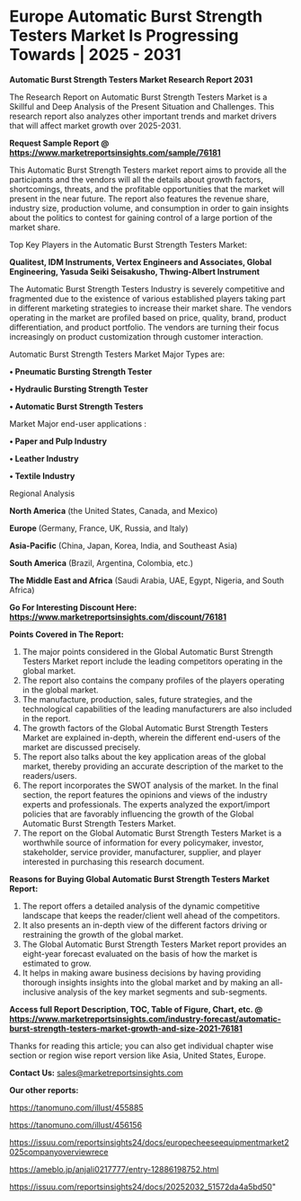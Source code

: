 # Europe Automatic Burst Strength Testers Market Is Progressing Towards | 2025 - 2031

<strong>Automatic Burst Strength Testers Market Research Report 2031</strong>

The Research Report on Automatic Burst Strength Testers Market is a Skillful and Deep Analysis of the Present Situation and Challenges. This research report also analyzes other important trends and market drivers that will affect market growth over 2025-2031.

<strong>Request Sample Report @ <a href=https://www.marketreportsinsights.com/sample/76181>https://www.marketreportsinsights.com/sample/76181</a></strong>

This Automatic Burst Strength Testers market report aims to provide all the participants and the vendors will all the details about growth factors, shortcomings, threats, and the profitable opportunities that the market will present in the near future. The report also features the revenue share, industry size, production volume, and consumption in order to gain insights about the politics to contest for gaining control of a large portion of the market share.

Top Key Players in the Automatic Burst Strength Testers Market:

<strong>Qualitest, IDM Instruments, Vertex Engineers and Associates, Global Engineering, Yasuda Seiki Seisakusho, Thwing-Albert Instrument</strong>

The Automatic Burst Strength Testers Industry is severely competitive and fragmented due to the existence of various established players taking part in different marketing strategies to increase their market share. The vendors operating in the market are profiled based on price, quality, brand, product differentiation, and product portfolio. The vendors are turning their focus increasingly on product customization through customer interaction.

Automatic Burst Strength Testers Market Major Types are:

<strong>• Pneumatic Bursting Strength Tester

• Hydraulic Bursting Strength Tester

• Automatic Burst Strength Testers</strong>

Market Major end-user applications :

<strong>• Paper and Pulp Industry

• Leather Industry

• Textile Industry</strong>

Regional Analysis

</u><strong><b>North America</b></strong> (the United States, Canada, and Mexico)

<strong><b>Europe </b></strong>(Germany, France, UK, Russia, and Italy)

<strong><b>Asia-Pacific</b></strong> (China, Japan, Korea, India, and Southeast Asia)

<strong><b>South America</b></strong> (Brazil, Argentina, Colombia, etc.)

<strong><b>The Middle East and Africa</b></strong> (Saudi Arabia, UAE, Egypt, Nigeria, and South Africa)

<strong>Go For Interesting Discount Here: <a href=https://www.marketreportsinsights.com/discount/76181>https://www.marketreportsinsights.com/discount/76181</a></strong>

<strong>Points Covered in The Report:</strong>
<ol>
  <li>The major points considered in the Global Automatic Burst Strength Testers Market report include the leading competitors operating in the global market.</li>
  <li>The report also contains the company profiles of the players operating in the global market.</li>
  <li>The manufacture, production, sales, future strategies, and the technological capabilities of the leading manufacturers are also included in the report.</li>
  <li>The growth factors of the Global Automatic Burst Strength Testers Market are explained in-depth, wherein the different end-users of the market are discussed precisely.</li>
  <li>The report also talks about the key application areas of the global market, thereby providing an accurate description of the market to the readers/users.</li>
  <li>The report incorporates the SWOT analysis of the market. In the final section, the report features the opinions and views of the industry experts and professionals. The experts analyzed the export/import policies that are favorably influencing the growth of the Global Automatic Burst Strength Testers Market.</li>
  <li>The report on the Global Automatic Burst Strength Testers Market is a worthwhile source of information for every policymaker, investor, stakeholder, service provider, manufacturer, supplier, and player interested in purchasing this research document.</li>
</ol>
<strong>Reasons for Buying Global Automatic Burst Strength Testers Market Report:</strong>

<ol>
  <li>The report offers a detailed analysis of the dynamic competitive landscape that keeps the reader/client well ahead of the competitors.</li>
  <li>It also presents an in-depth view of the different factors driving or restraining the growth of the global market.</li>
  <li>The Global Automatic Burst Strength Testers Market report provides an eight-year forecast evaluated on the basis of how the market is estimated to grow.</li>
  <li>It helps in making aware business decisions by having providing thorough insights insights into the global market and by making an all-inclusive analysis of the key market segments and sub-segments.</li>
</ol>
<strong>Access full Report Description, TOC, Table of Figure, Chart, etc. @ <a href=https://www.marketreportsinsights.com/industry-forecast/automatic-burst-strength-testers-market-growth-and-size-2021-76181>https://www.marketreportsinsights.com/industry-forecast/automatic-burst-strength-testers-market-growth-and-size-2021-76181</a></strong>


Thanks for reading this article; you can also get individual chapter wise section or region wise report version like Asia, United States, Europe.

<strong>Contact Us:</strong>
sales@marketreportsinsights.com

<strong>Our other reports:</strong>

<a href=https://tanomuno.com/illust/455885>https://tanomuno.com/illust/455885</a>

<a href=https://tanomuno.com/illust/456156>https://tanomuno.com/illust/456156</a>

<a href=https://issuu.com/reportsinsights24/docs/europecheeseequipmentmarket2025companyoverviewrece>https://issuu.com/reportsinsights24/docs/europecheeseequipmentmarket2025companyoverviewrece</a>

<a href=https://ameblo.jp/anjali0217777/entry-12886198752.html>https://ameblo.jp/anjali0217777/entry-12886198752.html</a>

<a href=https://issuu.com/reportsinsights24/docs/20252032_51572da4a5bd50>https://issuu.com/reportsinsights24/docs/20252032_51572da4a5bd50</a>"
